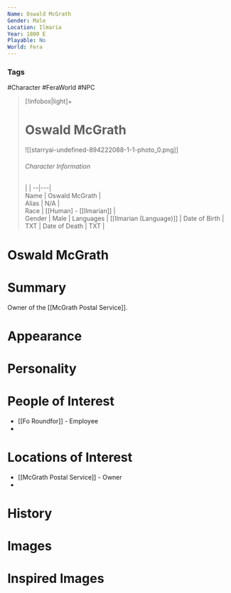 ```yaml
---
Name: Oswald McGrath
Gender: Male
Location: Ilmaria
Year: 1800 E
Playable: No
World: Fera
---
```


### Tags
#Character #FeraWorld #NPC 

> [!infobox|light]+  
> # Oswald McGrath  
>![[starryai-undefined-894222088-1-1-photo_0.png]]
> ###### Character Information
>  |   |
> --|---|  
> Name | Oswald McGrath |  
> Alias | N/A |  
> Race | [[Human] - [[Ilmarian]] |  
> Gender | Male |
> Languages | [[Ilmarian (Language)]] |
> Date of Birth | TXT |
> Date of Death | TXT |

# Oswald McGrath

# Summary
Owner of the [[McGrath Postal Service]].
# Appearance

# Personality

# People of Interest
- [[Fo Roundfor]] - Employee
- 
# Locations of Interest
- [[McGrath Postal Service]] - Owner
- 
# History

# Images

# Inspired Images
